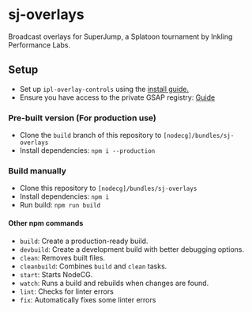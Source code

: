 # sj-overlays

Broadcast overlays for SuperJump, a Splatoon tournament by Inkling Performance Labs.

## Setup

- Set up `ipl-overlay-controls` using the [install guide.](https://github.com/inkfarer/ipl-overlay-controls#readme)
- Ensure you have access to the private GSAP registry: [Guide](https://greensock.com/docs/v3/Installation#private)

### Pre-built version (For production use)

- Clone the `build` branch of this repository to `[nodecg]/bundles/sj-overlays`
- Install dependencies: `npm i --production`

### Build manually

- Clone this repository to `[nodecg]/bundles/sj-overlays`
- Install dependencies: `npm i`
- Run build: `npm run build`

#### Other npm commands

- `build`: Create a production-ready build.
- `devbuild`: Create a development build with better debugging options.
- `clean`: Removes built files.
- `cleanbuild`: Combines `build` and `clean` tasks.
- `start`: Starts NodeCG.
- `watch`: Runs a build and rebuilds when changes are found.
- `lint`: Checks for linter errors
- `fix`: Automatically fixes some linter errors
